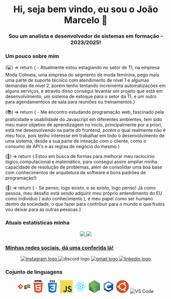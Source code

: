 <h1 align="center">Hi, seja bem vindo, eu sou o João Marcelo 👋</h1>


<h3 align="center">Sou um analista e desenvolvedor de sistemas em formação - 2023/2025!</h3>

### Um pouco sobre mim 

<p align="left"> (💻) => return { - Atualmente estou estagiando no setor de TI, na empresa Moda Colmeia, uma empresa do segmento de moda feminina, pego mais uma parte de suporte técnico com atendimento de nível 1 e algumas demandas de nível 2, porém tenho tentando incrementa automatizações em alguns serviços, e através disso consegui levantar um projeto que está em desenvolvimento, um sistema de estoque para o setor da TI, e um outro para agendamentoos de sala para reuniões ou treinamentos.}</p>


<p align="left"> (📚) => return { - Me encontro estudando programação web, fascinado pela praticidade e usabilidade do Javascript em diferentes ambientes, tem sido meu maior objetivo de aprendizagem no início, principalmente por a priori, está me desenvolvendo na parte do frontend, porém o qual realmente não é meu foco, pois tenho interesse em trabalhar em todo o desenvolvimento de uma sistema, desde a sua parte de inteação com o cliente, como o consumo de API's e as regras de negócio do mesmo.}</p>


<p align="left"> (🤔) => return { Estou em busca de formas para melhorar meu raciocinio lógico,computacional  e matemático, para consegui assim ampliar minha capacidade de resolução de problemas, além de consolidar uma boa base com conhecimentos de arquitetura de software e bons padrões de programação!}</p>


<p align="left"> (💬) => return { - Se penso, logo existo, e se existo, logo penso!
Já como pessoa, meu desafio está sendo adquirir meu próprio entendimento do EU como indivíduo ( auto conhecimento ), e meu papel como ser humano dentro da sociedade, o que fazer para contribuir para o mundo e que frutos vou deixar para as outras pessoas.}</p>

### Atuais estatísticas minha

<div align="center">
  <a href="https://github.com/">
  <img height="180em" src="https://github-readme-stats.vercel.app/api?username=marcelodeus98&show_icons=true&theme=persian&include_all_commits=true&count_private=true"/>
  <img height="180em" src="https://github-readme-stats.vercel.app/api/top-langs/?username=marcelodeus98&layout=compact&langs_count=7&theme=persian"/>
</div>
</div>

### Minhas redes sociais, dá uma conferida lá!

<div align="center">
  <a href="https://www.instagram.com/jmarcelo_deus/" target="_blank">
    <img src="https://img.shields.io/static/v1?message=Instagram&logo=instagram&label=&color=E4405F&logoColor=white&labelColor=&style=for-the-badge" height="35" alt="instagram logo"  />
  </a>
  <img src="https://img.shields.io/static/v1?message=Discord&logo=discord&label=&color=7289DA&logoColor=white&labelColor=&style=for-the-badge" height="35" alt="discord logo"  />
  <a href="marcelodeus98@gmail.com" target="_blank">
    <img src="https://img.shields.io/static/v1?message=Gmail&logo=gmail&label=&color=D14836&logoColor=white&labelColor=&style=for-the-badge" height="35" alt="gmail logo"  />
  </a>
  <a href="https://www.linkedin.com/in/jmarcelodeus/" target="_blank">
    <img src="https://img.shields.io/static/v1?message=LinkedIn&logo=linkedin&label=&color=0077B5&logoColor=white&labelColor=&style=for-the-badge" height="35" alt="linkedin logo"  />
  </a>
</div>

### Cojunto de linguagens 

<div align="center">
  <img title="Git" alt="Git" width="40px" src="https://raw.githubusercontent.com/github/explore/master/topics/git/git.png" />
 <img title="Html" alt="Html" width="40px" src="https://raw.githubusercontent.com/github/explore/master/topics/html/html.png" />
 <img title="CSS" alt="CSS" width="40px" src="https://raw.githubusercontent.com/github/explore/master/topics/css/css.png" />
 <img alt="JS" title="JavaScript" width="40px" src="https://raw.githubusercontent.com/github/explore/master/topics/javascript/javascript.png">
 <img title="React" alt="React" width="40px" src="https://raw.githubusercontent.com/github/explore/master/topics/react/react.png" />
 <img title="Node" alt="Node" width="40px" src="https://raw.githubusercontent.com/github/explore/master/topics/nodejs/nodejs.png" />
 <img title="C" alt="C" width="40px" src="https://raw.githubusercontent.com/github/explore/master/topics/c/c.png">
 <img title="Ubuntu" alt="Ubuntu" width="40px" src="https://raw.githubusercontent.com/github/explore/master/topics/ubuntu/ubuntu.png">
 <img title="VS Code" alt="VS Code" width="40px" src="https://img.icons8.com/fluent/48/000000/visual-studio-code-2019.png">
</div>


